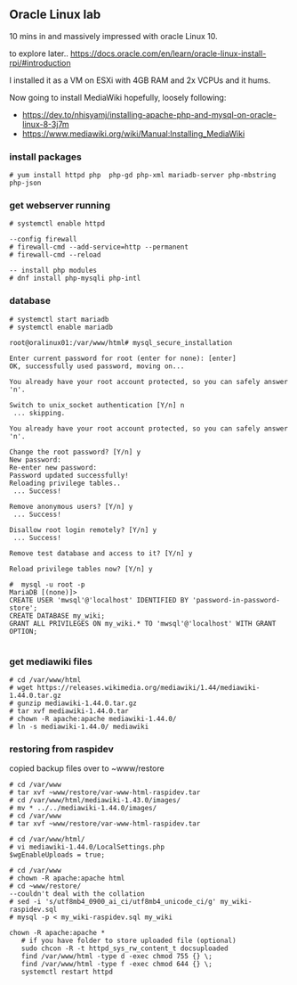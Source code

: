 ## Oracle Linux lab

10 mins in and massively impressed with oracle Linux 10.

to explore later..
<a>https://docs.oracle.com/en/learn/oracle-linux-install-rpi/#introduction</a>

I installed it as a VM on ESXi with 4GB RAM and 2x VCPUs and it hums.

Now going to install MediaWiki hopefully, loosely following:
- <a>https://dev.to/nhisyamj/installing-apache-php-and-mysql-on-oracle-linux-8-3j7m</a>
- <a>https://www.mediawiki.org/wiki/Manual:Installing_MediaWiki</a>


### install packages
```
# yum install httpd php  php-gd php-xml mariadb-server php-mbstring php-json
```
### get webserver running
```
# systemctl enable httpd

--config firewall
# firewall-cmd --add-service=http --permanent
# firewall-cmd --reload

-- install php modules
# dnf install php-mysqli php-intl
```

### database

```
# systemctl start mariadb
# systemctl enable mariadb

root@oralinux01:/var/www/html# mysql_secure_installation

Enter current password for root (enter for none): [enter]
OK, successfully used password, moving on...

You already have your root account protected, so you can safely answer 'n'.

Switch to unix_socket authentication [Y/n] n
 ... skipping.

You already have your root account protected, so you can safely answer 'n'.

Change the root password? [Y/n] y
New password: 
Re-enter new password: 
Password updated successfully!
Reloading privilege tables..
 ... Success!

Remove anonymous users? [Y/n] y
 ... Success!

Disallow root login remotely? [Y/n] y
 ... Success!

Remove test database and access to it? [Y/n] y

Reload privilege tables now? [Y/n] y

#  mysql -u root -p
MariaDB [(none)]>
CREATE USER 'mwsql'@'localhost' IDENTIFIED BY 'password-in-password-store';
CREATE DATABASE my_wiki;
GRANT ALL PRIVILEGES ON my_wiki.* TO 'mwsql'@'localhost' WITH GRANT OPTION;


```
### get mediawiki files
```
# cd /var/www/html
# wget https://releases.wikimedia.org/mediawiki/1.44/mediawiki-1.44.0.tar.gz
# gunzip mediawiki-1.44.0.tar.gz  
# tar xvf mediawiki-1.44.0.tar
# chown -R apache:apache mediawiki-1.44.0/
# ln -s mediawiki-1.44.0/ mediawiki
```

### restoring from raspidev
copied backup files over to ~www/restore 
```
# cd /var/www
# tar xvf ~www/restore/var-www-html-raspidev.tar 
# cd /var/www/html/mediawiki-1.43.0/images/
# mv * ../../mediawiki-1.44.0/images/
# cd /var/www
# tar xvf ~www/restore/var-www-html-raspidev.tar 

# cd /var/www/html/
# vi mediawiki-1.44.0/LocalSettings.php
$wgEnableUploads = true;

# cd /var/www
# chown -R apache:apache html
# cd ~www/restore/
--couldn't deal with the collation
# sed -i 's/utf8mb4_0900_ai_ci/utf8mb4_unicode_ci/g' my_wiki-raspidev.sql 
# mysql -p < my_wiki-raspidev.sql my_wiki
```

```
chown -R apache:apache *
   # if you have folder to store uploaded file (optional)
   sudo chcon -R -t httpd_sys_rw_content_t docsuploaded
   find /var/www/html -type d -exec chmod 755 {} \;
   find /var/www/html -type f -exec chmod 644 {} \;
   systemctl restart httpd
```
